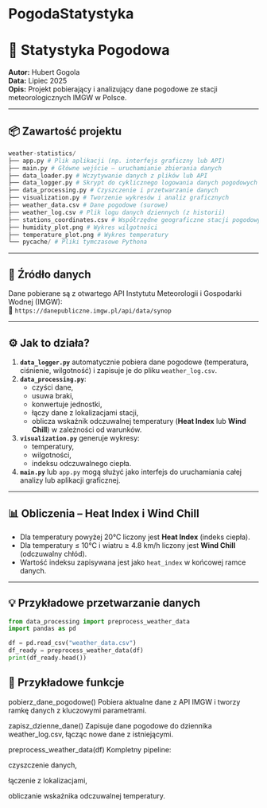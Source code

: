 # PogodaStatystyka
# 📡 Statystyka Pogodowa

**Autor:** Hubert Gogola  
**Data:** Lipiec 2025  
**Opis:** Projekt pobierający i analizujący dane pogodowe ze stacji meteorologicznych IMGW w Polsce.

---

## 📦 Zawartość projektu
```python
weather-statistics/
├── app.py # Plik aplikacji (np. interfejs graficzny lub API)
├── main.py # Główne wejście – uruchamianie zbierania danych
├── data_loader.py # Wczytywanie danych z plików lub API
├── data_logger.py # Skrypt do cyklicznego logowania danych pogodowych
├── data_processing.py # Czyszczenie i przetwarzanie danych
├── visualization.py # Tworzenie wykresów i analiz graficznych
├── weather_data.csv # Dane pogodowe (surowe)
├── weather_log.csv # Plik logu danych dziennych (z historii)
├── stations_coordinates.csv # Współrzędne geograficzne stacji pogodowych
├── humidity_plot.png # Wykres wilgotności
├── temperature_plot.png # Wykres temperatury
└── pycache/ # Pliki tymczasowe Pythona
````

---

## 🔗 Źródło danych

Dane pobierane są z otwartego API Instytutu Meteorologii i Gospodarki Wodnej (IMGW):  
🔗 `https://danepubliczne.imgw.pl/api/data/synop`

---

## ⚙️ Jak to działa?

1. **`data_logger.py`** automatycznie pobiera dane pogodowe (temperatura, ciśnienie, wilgotność) i zapisuje je do pliku `weather_log.csv`.
2. **`data_processing.py`**:
   - czyści dane,
   - usuwa braki,
   - konwertuje jednostki,
   - łączy dane z lokalizacjami stacji,
   - oblicza wskaźnik odczuwalnej temperatury (**Heat Index** lub **Wind Chill**) w zależności od warunków.
3. **`visualization.py`** generuje wykresy:
   - temperatury,
   - wilgotności,
   - indeksu odczuwalnego ciepła.
4. **`main.py`** lub `app.py` mogą służyć jako interfejs do uruchamiania całej analizy lub aplikacji graficznej.

---

## 📊 Obliczenia – Heat Index i Wind Chill

- Dla temperatury powyżej 20°C liczony jest **Heat Index** (indeks ciepła).
- Dla temperatury ≤ 10°C i wiatru ≥ 4.8 km/h liczony jest **Wind Chill** (odczuwalny chłód).
- Wartość indeksu zapisywana jest jako `heat_index` w końcowej ramce danych.

---

## 💡 Przykładowe przetwarzanie danych

```python
from data_processing import preprocess_weather_data
import pandas as pd

df = pd.read_csv("weather_data.csv")
df_ready = preprocess_weather_data(df)
print(df_ready.head())
```

## 🧪 Przykładowe funkcje
pobierz_dane_pogodowe()
Pobiera aktualne dane z API IMGW i tworzy ramkę danych z kluczowymi parametrami.

zapisz_dzienne_dane()
Zapisuje dane pogodowe do dziennika weather_log.csv, łącząc nowe dane z istniejącymi.

preprocess_weather_data(df)
Kompletny pipeline:

czyszczenie danych,

łączenie z lokalizacjami,

obliczanie wskaźnika odczuwalnej temperatury.

